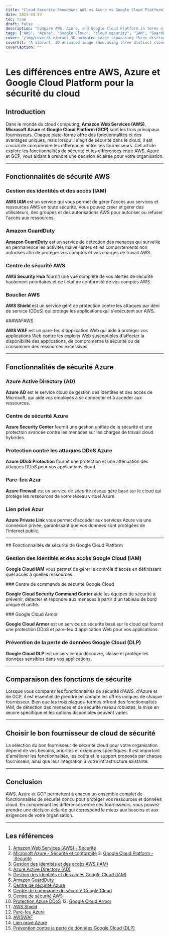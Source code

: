 ```yaml
---
title: "Cloud Security Showdown: AWS vs Azure vs Google Cloud Platform"
date: 2023-03-29
toc: true
draft: false
description: "Compare AWS, Azure, and Google Cloud Platform in terms of cloud security, and learn the differences to make an informed decision for your organization."
tags: ["AWS", "Azure", "Google Cloud", "cloud security", "IAM", "GuardDuty", "Security Center", "Security Command Center", "DDoS Protection", "Cloud Armor", "WAF", "Private Link", "DLP", "cloud computing", "cloud services", "cloud providers", "data protection", "cybersecurity", "infrastructure security"]
cover: "/img/cover/A_vibrant_3D_animated_image_showcasing_three_distinct_cloud.png"
coverAlt: "A vibrant, 3D animated image showcasing three distinct cloud structures representing AWS, Azure, and Google Cloud Platform, with shield symbols overlaying each cloud to symbolize their security offerings."
coverCaption: ""
---
```


 # Les différences entre AWS, Azure et Google Cloud Platform pour la sécurité du cloud  ## Introduction  Dans le monde du cloud computing, **Amazon Web Services (AWS)**, **Microsoft Azure** et **Google Cloud Platform (GCP)** sont les trois principaux fournisseurs. Chaque plate-forme offre des fonctionnalités et des avantages uniques, mais lorsqu'il s'agit de sécurité dans le cloud, il est crucial de comprendre les différences entre ces fournisseurs. Cet article explore les fonctionnalités de sécurité et les différences entre AWS, Azure et GCP, vous aidant à prendre une décision éclairée pour votre organisation.  ______  ## Fonctionnalités de sécurité AWS  ### Gestion des identités et des accès (IAM)  **AWS IAM** est un service qui vous permet de gérer l'accès aux services et ressources AWS en toute sécurité. Vous pouvez créer et gérer des utilisateurs, des groupes et des autorisations AWS pour autoriser ou refuser l'accès aux ressources.  ### Amazon GuardDuty  **Amazon GuardDuty** est un service de détection des menaces qui surveille en permanence les activités malveillantes et les comportements non autorisés afin de protéger vos comptes et vos charges de travail AWS.  ### Centre de sécurité AWS  **AWS Security Hub** fournit une vue complète de vos alertes de sécurité hautement prioritaires et de l'état de conformité de vos comptes AWS.  ### Bouclier AWS  **AWS Shield** est un service géré de protection contre les attaques par déni de service (DDoS) qui protège les applications qui s'exécutent sur AWS.  ###WAFAWS  **AWS WAF** est un pare-feu d'application Web qui aide à protéger vos applications Web contre les exploits Web susceptibles d'affecter la disponibilité des applications, de compromettre la sécurité ou de consommer des ressources excessives.  ______  ## Fonctionnalités de sécurité Azure  ### Azure Active Directory (AD)  **Azure AD** est le service cloud de gestion des identités et des accès de Microsoft, qui aide vos employés à se connecter et à accéder aux ressources.  ### Centre de sécurité Azure  **Azure Security Center** fournit une gestion unifiée de la sécurité et une protection avancée contre les menaces sur les charges de travail cloud hybrides.  ### Protection contre les attaques DDoS Azure  **Azure DDoS Protection** fournit une protection et une atténuation des attaques DDoS pour vos applications cloud.  ### Pare-feu Azur  **Azure Firewall** est un service de sécurité réseau géré basé sur le cloud qui protège les ressources de votre réseau virtuel Azure.  ### Lien privé Azur  **Azure Private Link** vous permet d'accéder aux services Azure via une connexion privée, garantissant que vos données sont protégées de l'Internet public.  ______  ## Fonctionnalités de sécurité de Google Cloud Platform  ### Gestion des identités et des accès Google Cloud (IAM)  **Google Cloud IAM** vous permet de gérer le contrôle d'accès en définissant quel accès à quelles ressources.  ### Centre de commande de sécurité Google Cloud  **Google Cloud Security Command Center** aide les équipes de sécurité à prévenir, détecter et répondre aux menaces à partir d'un tableau de bord unique et unifié.  ### Google Cloud Armor  **Google Cloud Armor** est un service de sécurité basé sur le cloud qui fournit une protection DDoS et pare-feu d'application Web pour vos applications.  ### Prévention de la perte de données Google Cloud (DLP)  **Google Cloud DLP** est un service qui découvre, classe et protège les données sensibles dans vos applications.  ______  ## Comparaison des fonctions de sécurité  Lorsque vous comparez les fonctionnalités de sécurité d'AWS, d'Azure et de GCP, il est essentiel de prendre en compte les offres uniques de chaque fournisseur. Bien que les trois plaques-formes offrent des fonctionnalités IAM, de détection des menaces et de sécurité réseau robustes, la mise en œuvre spécifique et les options disponibles peuvent varier.  ______  ## Choisir le bon fournisseur de cloud de sécurité  La sélection du bon fournisseur de sécurité cloud pour votre organisation dépend de vos besoins, priorités et exigences spécifiques. Il est important d'améliorer les fonctionnalités, les coûts et le support proposés par chaque fournisseur, ainsi que leur intégration à votre infrastructure existante.  ______  ## Conclusion  AWS, Azure et GCP permettent à chacun un ensemble complet de fonctionnalités de sécurité conçu pour protéger vos ressources et données cloud. En comprenant les différences entre ces fournisseurs, vous pouvez prendre une décision éclairée qui correspond le mieux aux besoins et aux exigences de votre organisation.  ______  ## Les références  1. [Amazon Web Services (AWS) - Sécurité](https://aws.amazon.com/security/) 2. [Microsoft Azure - Sécurité et conformité](https://azure.microsoft.com/en-us/overview/security/) 3. [Google Cloud Platform - Sécurité](https://cloud.google.com/security) 4. [Gestion des identités et des accès AWS (IAM)](https://aws.amazon.com/iam/) 5. [Azure Active Directory (AD)](https://azure.microsoft.com/en-us/services/active-directory/) 6. [Gestion des identités et des accès Google Cloud (IAM)](https://cloud.google.com/iam) 7. [Amazon GuardDuty](https://aws.amazon.com/guardduty/) 8. [Centre de sécurité Azure](https://azure.microsoft.com/en-us/services/security-center/) 9. [Centre de commande de sécurité Google Cloud](https://cloud.google.com/security-command-center) 10. [Centre de sécurité AWS](https://aws.amazon.com/security-hub/) 11. [Protection Azure DDoS](https://azure.microsoft.com/en-us/services/ddos-protection/) 12. [Google Cloud Armor](https://cloud.google.com/armor) 13. [AWS Shield](https://aws.amazon.com/shield/) 14. [Pare-feu Azure](https://azure.microsoft.com/en-us/services/azure-firewall/) 15. [AWSWAF](https://aws.amazon.com/waf/) 16. [Lien privé Azure](https://azure.microsoft.com/en-us/services/private-link/) 17. [Prévention contre la perte de données Google Cloud (DLP)](https://cloud.google.com/dlp)  